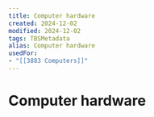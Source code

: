 ```yaml
---
title: Computer hardware
created: 2024-12-02
modified: 2024-12-02
tags: TBSMetadata
alias: Computer hardware
usedFor:
- "[[3883 Computers]]"
---
```

# Computer hardware
